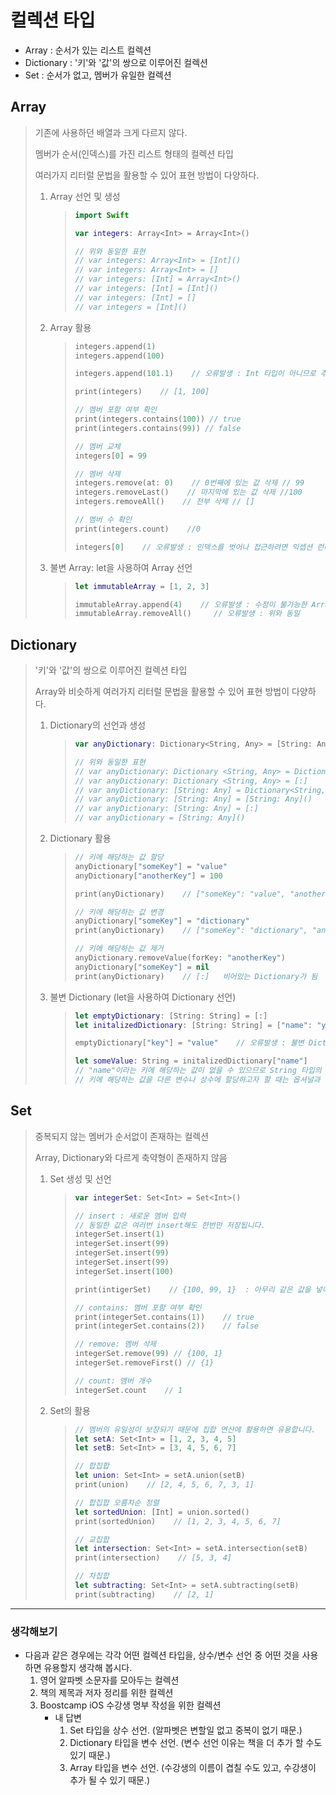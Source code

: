 # 컬렉션 타입
- Array : 순서가 있는 리스트 컬렉션
- Dictionary : '키'와 '값'의 쌍으로 이루어진 컬렉션
- Set : 순서가 없고, 멤버가 유일한 컬렉션


## Array
>기존에 사용하던 배열과 크게 다르지 않다.
>
>멤버가 순서(인덱스)를 가진 리스트 형태의 컬렉션 타입
>
>여러가지 리터럴 문법을 활용할 수 있어 표현 방법이 다양하다.
>
> 1. Array 선언 및 생성
>    >
>    >```swift
>    >import Swift
>    >
>    >var integers: Array<Int> = Array<Int>()
>    >
>    >// 위와 동일한 표현
>    >// var integers: Array<Int> = [Int]()
>    >// var integers: Array<Int> = []
>    >// var integers: [Int] = Array<Int>()
>    >// var integers: [Int] = [Int]()
>    >// var integers: [Int] = []
>    >// var integers = [Int]()
>    >```
>    
> 2. Array 활용
>    >```swift    
>    >integers.append(1)
>    >integers.append(100)
>    >
>    >integers.append(101.1)    // 오류발생 : Int 타입이 아니므로 추가할 수 없다.
>    >
>    >print(integers)    // [1, 100]
>    >
>    >// 멤버 포함 여부 확인
>    >print(integers.contains(100)) // true
>    >print(integers.contains(99)) // false
>    >
>    >// 멤버 교체
>    >integers[0] = 99
>    >
>    >// 멤버 삭제
>    >integers.remove(at: 0)    // 0번째에 있는 값 삭제 // 99
>    >integers.removeLast()    // 마지막에 있는 값 삭제 //100
>    >integers.removeAll()    // 전부 삭제 // []
>    >
>    >// 멤버 수 확인
>    >print(integers.count)    //0
>    >
>    >integers[0]    // 오류발생 : 인덱스를 벗어나 접근하려면 익셉션 런타임 오류발생
>    >```
>
> 3. 불변 Array: let을 사용하여 Array 선언
>    >```swift
>    >let immutableArray = [1, 2, 3]
>    >
>    >immutableArray.append(4)    // 오류발생 : 수정이 불가능한 Array이므로 멤버를 추가하거나 삭제할 수 없습니다
>    >immutableArray.removeAll()     // 오류발생 : 위와 동일
>    >```

## Dictionary
> '키'와 '값'의 쌍으로 이루어진 컬렉션 타입
>
> Array와 비슷하게 여러가지 리터럴 문법을 활용할 수 있어 표현 방법이 다양하다.
>
> 1. Dictionary의 선언과 생성
>    >```swift
>    >var anyDictionary: Dictionary<String, Any> = [String: Any]()    // Key가 String 타입이고 Value가 Any인 빈 Dictionary 생성
>    >
>    >// 위와 동일한 표현
>    >// var anyDictionary: Dictionary <String, Any> = Dictionary<String, Any>()
>    >// var anyDictionary: Dictionary <String, Any> = [:]
>    >// var anyDictionary: [String: Any] = Dictionary<String, Any>()
>    >// var anyDictionary: [String: Any] = [String: Any]()
>    >// var anyDictionary: [String: Any] = [:]
>    >// var anyDictionary = [String: Any]()
>    >```
> 
> 2. Dictionary 활용
>    >```swift
>    >// 키에 해당하는 값 할당
>    >anyDictionary["someKey"] = "value"
>    >anyDictionary["anotherKey"] = 100
>    >
>    >print(anyDictionary)    // ["someKey": "value", "anotherKey": 100]
>    >
>    >// 키에 해당하는 값 변경
>    >anyDictionary["someKey"] = "dictionary"
>    >print(anyDictionary)    // ["someKey": "dictionary", "anotherKey": 100]
>    >
>    >// 키에 해당하는 값 제거
>    >anyDictionary.removeValue(forKey: "anotherKey")
>    >anyDictionary["someKey"] = nil
>    >print(anyDictionary)    // [:]   비어있는 Dictionary가 됨
>    >```
>
> 3. 불변 Dictionary (let을 사용하여 Dictionary 선언)
>    >```swift
>    >let emptyDictionary: [String: String] = [:]
>    >let initalizedDictionary: [String: String] = ["name": "yagom", "gender": "male"]
>    >
>    >emptyDictionary["key"] = "value"    // 오류발생 : 불변 Dictionary이므로 값 변경 불가
>    >
>    >let someValue: String = initalizedDictionary["name"]    // 오류발생
>    >// "name"이라는 키에 해당하는 값이 없을 수 있으므로 String 타입의 값이 나올 것이라는 보장이 없습니다.
>    >// 키에 해당하는 값을 다른 변수나 상수에 할당하고자 할 때는 옵셔널과 타입 캐스팅 파트에서 다룹니다    
>    >```

## Set
>중복되지 않는 멤버가 순서없이 존재하는 컬렉션
>
>Array, Dictionary와 다르게 축약형이 존재하지 않음
>
>1. Set 생성 및 선언
>    >```swift    
>    >var integerSet: Set<Int> = Set<Int>()
>    >
>    >// insert : 새로운 멤버 입력
>    >// 동일한 값은 여러번 insert해도 한번만 저장됩니다.
>    >integerSet.insert(1)
>    >integerSet.insert(99)
>    >integerSet.insert(99)
>    >integerSet.insert(99)
>    >integerSet.insert(100)
>    >
>    >print(intigerSet)    // {100, 99, 1}  : 아무리 같은 값을 넣어도 한번만 추가됨.
>    >
>    >// contains: 멤버 포함 여부 확인
>    >print(integerSet.contains(1))    // true
>    >print(integerSet.contains(2))    // false
>    >
>    >// remove: 멤버 삭제
>    >integerSet.remove(99) // {100, 1}
>    >integerSet.removeFirst() // {1}
>    >
>    >// count: 멤버 개수
>    >integerSet.count    // 1
>    >```
>
> 2. Set의 활용
>    >```swift
>    >// 멤버의 유일성이 보장되기 때문에 집합 연산에 활용하면 유용합니다.
>    >let setA: Set<Int> = [1, 2, 3, 4, 5]
>    >let setB: Set<Int> = [3, 4, 5, 6, 7]
>    >
>    >// 합집합
>    >let union: Set<Int> = setA.union(setB)
>    >print(union)    // [2, 4, 5, 6, 7, 3, 1]
>    >
>    >// 합집합 오름차순 정렬
>    >let sortedUnion: [Int] = union.sorted()
>    >print(sortedUnion)    // [1, 2, 3, 4, 5, 6, 7]
>    >
>    >// 교집합
>    >let intersection: Set<Int> = setA.intersection(setB)
>    >print(intersection)    // [5, 3, 4]
>    >
>    >// 차집합
>    >let subtracting: Set<Int> = setA.subtracting(setB)
>    >print(subtracting)    // [2, 1]
>    >```
    
***


### 생각해보기

* 다음과 같은 경우에는 각각 어떤 컬렉션 타입을, 상수/변수 선언 중 어떤 것을 사용하면 유용할지 생각해 봅시다. 
    1. 영어 알파벳 소문자를 모아두는 컬렉션
    2. 책의 제목과 저자 정리를 위한 컬렉션
    3. Boostcamp iOS 수강생 명부 작성을 위한 컬렉션
        * 내 답변
            1. Set 타입을 상수 선언. (알파벳은 변할일 없고 중복이 없기 때문.)
            2. Dictionary 타입을 변수 선언. (변수 선언 이유는 책을 더 추가 할 수도 있기 때문.)
            3. Array 타입을 변수 선언. (수강생의 이름이 겹칠 수도 있고, 수강생이 추가 될 수 있기 때문.)
